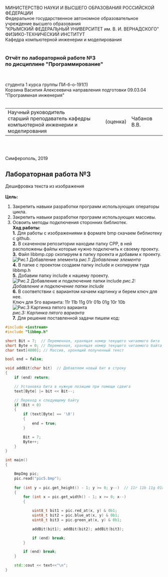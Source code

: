 МИНИСТЕРСТВО НАУКИ  И ВЫСШЕГО ОБРАЗОВАНИЯ РОССИЙСКОЙ ФЕДЕРАЦИИ  
Федеральное государственное автономное образовательное учреждение высшего образования  
"КРЫМСКИЙ ФЕДЕРАЛЬНЫЙ УНИВЕРСИТЕТ им. В. И. ВЕРНАДСКОГО"  
ФИЗИКО-ТЕХНИЧЕСКИЙ ИНСТИТУТ  
Кафедра компьютерной инженерии и моделирования
<br/><br/>

### Отчёт по лабораторной работе №3<br/> по дисциплине "Программирование"
<br/>

студента 1 курса группы ПИ-б-о-191(1)  
Корзина Василия Алексеевича
направления подготовки 09.03.04 "Программная инженерия"  
<br/>

<table>
<tr><td>Научный руководитель<br/> старший преподаватель кафедры<br/> компьютерной инженерии и моделирования</td>
<td>(оценка)</td>
<td>Чабанов В.В.</td>
</tr>
</table>
<br/><br/>

Симферополь, 2019

## Лабораторная работа №3
Дешифровка текста из изображения\
\
**Цель:** 
1. Закрепить навыки разработки программ использующих операторы цикла.
2. Закрепить навыки разработки программ использующих массивы.
3. Освоить методы подключения сторонних библиотек.
\
**Ход работы:**\
**1\.** Для работы с изображениями в формате bmp скачаем библиотеку с github.\
**2\.** В скаченном репозитории находим папку CPP, в ней расположены файлы которые нужно подключить к своему проекту.\
**3\.** Файл libbmp.cpp скопируем в папку проекта и добавим к проекту.\
![Рис.1 Добавление элемента](https://raw.githubusercontent.com/GachiGucciGhoul/Laboratory_works/master/lab3/Images_for_lab1/1.png)
*рис.1: Добавление элемента*\
**4\.** В папке с проектом создаем папку include и скопируем туда libbmp.h\
**5\.** Добавим папку include к нашему проекту.\
![Рис.2 Добавление и подключение папки include](https://raw.githubusercontent.com/GachiGucciGhoul/Laboratory_works/master/lab3/Images_for_lab1/2.PNG)
*рис.2: Добавление и подключение папки include*\
**6\.** В соответствии с вариантом качаем картинку и берем ключ для нее.\
Ключ для 5го варианта: 11r 11b 11g 01r 01b 01g 10r 10b\
![Рис.3 Картинка пятого варианта](https://raw.githubusercontent.com/GachiGucciGhoul/Laboratory_works/master/lab3/Images_for_lab1/pic5.bmp)\
*рис.3: Картинка пятого варианта*\
**7\.** Для решение поставленной задачи пишем код:
```c++
#include <iostream>
#include "libbmp.h"

short Bit = 7;  // Переменная, хранящая номер текущего читаемого бита
short Byte = 0; // Переменная, хранящая номер текущего читаемого байта
char text[4000]; // Массив, хронящий полученный текст

bool end = false;

void addBit(char bit)  // Добавляем новый бит в строку
{
	if (end) return;

	// Установка бита в нужную позицию при помощи сдвига
	text[Byte] |= bit << Bit--;

	// Переход к следующему байту
	if (Bit < 0)
	{
		if (text[Byte] == '\0')
		{
			end = true;
		}

		Bit = 7;
		Byte++;
	}
}

int main()
{

	BmpImg pic;
	pic.read("pic5.bmp");
	
	for (int y = pic.get_height() - 1; y >= 0; y--)  // 11r 11b 11g 01r 01b 01g 10r 10b
	{
		for (int x = pic.get_width() - 1; x >= 0; x--)
		{

			uint8_t bit1 = pic.red_at(x, y) & 0b1;
			uint8_t bit2 = pic.blue_at(x, y) & 0b1;
			uint8_t bit3 = pic.green_at(x, y) & 0b1;

			addBit(bit1); addBit(bit2); addBit(bit3);

			if (end) break;
		}

		if (end) break;
	}

	std::cout << text<<"\n";
}
```

